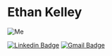 # Ethan Kelley 

![Me](https://media2.giphy.com/media/1229mlttgo8aR2/giphy.gif?cid=ecf05e47m697ro5if1t90sbjpmjf5hia8zwx5qwzfb63kdiv&rid=giphy.gif&ct=g)

[![Linkedin Badge](https://img.shields.io/badge/-Ethan\_Kelley-blue?style=flat-square&logo=Linkedin&logoColor=white&link=https://www.linkedin.com/in/ethandk)](https://www.linkedin.com/in/ethandk) [![Gmail Badge](https://img.shields.io/badge/-ekelley531@gmail.com-c14438?style=flat-square&logo=Gmail&logoColor=white&link=mailto:ethandkelley@proton.me)](mailto:ethandkelley@proton.me)
